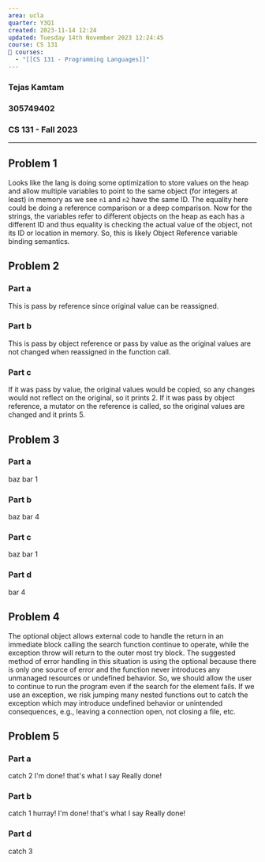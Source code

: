 ```yaml
---
area: ucla
quarter: Y3Q1
created: 2023-11-14 12:24
updated: Tuesday 14th November 2023 12:24:45
course: CS 131
📕 courses:
  - "[[CS 131 - Programming Languages]]"
---
```

### Tejas Kamtam
### 305749402
### CS 131 - Fall 2023

---

## Problem 1
Looks like the lang is doing some optimization to store values on the heap and allow multiple variables to point to the same object (for integers at least) in memory as we see `n1` and `n2` have the same ID. The equality here could be doing a reference comparison or a deep comparison. Now for the strings, the variables refer to different objects on the heap as each has a different ID and thus equality is checking the actual value of the object, not its ID or location in memory.
So, this is likely Object Reference variable binding semantics.

## Problem 2
### Part a
This is pass by reference since original value can be reassigned.
### Part b
This is pass by object reference or pass by value as the original values are not changed when reassigned in the function call.
### Part c
If it was pass by value, the original values would be copied, so any changes would not reflect on the original, so it prints 2.
If it was pass by object reference, a mutator on the reference is called, so the original values are changed and it prints 5.

## Problem 3
### Part a
baz
bar
1
### Part b
baz
bar
4
### Part c
baz
bar
1
### Part d
bar
4

## Problem 4
The optional object allows external code to handle the return in an immediate block calling the search function continue to operate, while the exception throw will return to the outer most try block. The suggested method of error handling in this situation is using the optional because there is only one source of error and the function never introduces any unmanaged resources or undefined behavior. So, we should allow the user to continue to run the program even if the search for the element fails. If we use an exception, we risk jumping many nested functions out to catch the exception which may introduce undefined behavior or unintended consequences, e.g., leaving a connection open, not closing a file, etc.

## Problem 5
### Part a
catch 2
I'm done!
that's what I say
Really done!

### Part b
catch 1
hurray!
I'm done!
that's what I say
Really done!

### Part d
catch 3